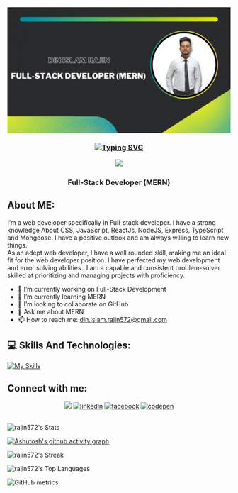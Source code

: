 <img align="center" src="https://github.com/rajin572/rajin572/blob/main/purpose.jpg" />
<h3 align="center"><a href="https://git.io/typing-svg"><img src="https://readme-typing-svg.demolab.com?font=Fira+Code&weight=500&size=22&pause=1000&color=00BEFF&center=true&vCenter=true&width=435&lines=Hey%2C+I'm+Din+Islam+Rajin" alt="Typing SVG" /></a></h3>
<div align="center">
  <img height="150" src="https://camo.githubusercontent.com/62da68eb62b1e5f175f7d1f0191dd89a653d7908feb22d37d4a0ab07365d6791/68747470733a2f2f6d656469612e67697068792e636f6d2f6d656469612f4d3967624264396e6244724f5475314d71782f67697068792e676966"  />
</div>
<h3 align="center"> Full-Stack Developer (MERN)</h3>



## About ME:
I’m a web developer specifically in Full-stack developer. I have a strong knowledge About CSS, JavaScript, ReactJs, NodeJS, Express, TypeScript and Mongoose. I have a positive outlook and am always
willing to learn new things.
<br/>
As an adept web developer, I have a well rounded skill, making me an ideal fit for the web developer position. I have perfected my web development and error solving abilities . I am a capable and consistent problem-solver skilled at prioritizing and managing projects with proficiency. 
<br/>
- 🔭 I’m currently working on Full-Stack Development 
- 🌱 I’m currently learning MERN 
- 👯 I’m looking to collaborate on GitHub 
- 💬 Ask me about MERN 
- 📫 How to reach me: din.islam.rajin572@gmail.com 





<h2>💻 Skills And Technologies:</h2>

[![My Skills](https://skillicons.dev/icons?i=html,css,bootstrap,tailwind,sass,materialui,js,ts,react,redux,nextjs,nodejs,express,mongodb,firebase,git,github,postman,netlify,vercel)](https://skillicons.dev)





<h2>Connect with me: </h2>
<div align="center">
  <a href="https://github.com/rajin572/"><img src="https://img.shields.io/badge/GitHub-100000?style=for-the-badge&logo=github&logoColor=white"/></a>
  <a href="https://www.linkedin.com/in/din-islam-rajin//"><img src='https://img.shields.io/badge/LinkedIn-0077B5?style=for-the-badge&logo=linkedin&logoColor=white' alt='linkedin'></a>
    <a href="https://www.facebook.com/din.islam.rajin"><img src='https://img.shields.io/badge/Facebook-1877F2?style=for-the-badge&logo=facebook&logoColor=white' alt='facebook'></a>
      <a href="https://codepen.io/rajin572"><img src='https://img.shields.io/badge/Codepen-000000?style=for-the-badge&logo=codepen&logoColor=white' alt='codepen'></a>
 </div>

<br/>





![rajin572's Stats](https://github-readme-stats.vercel.app/api?username=rajin572&theme=outrun&show_icons=true&hide_border=false&count_private=true)

[![Ashutosh's github activity graph](https://github-readme-activity-graph.vercel.app/graph?username=rajin572&bg_color=141439&color=ffcc00&line=ff1aff&point=8080ff&area=true&hide_border=true)](https://github.com/ashutosh00710/github-readme-activity-graph)

![rajin572's Streak](https://github-readme-streak-stats.herokuapp.com/?user=rajin572&theme=outrun&hide_border=false)

![rajin572's Top Languages](https://github-readme-stats.vercel.app/api/top-langs/?username=rajin572&theme=outrun&show_icons=true&hide_border=false&layout=compact)

![GitHub metrics](https://metrics.lecoq.io/rajin572)
